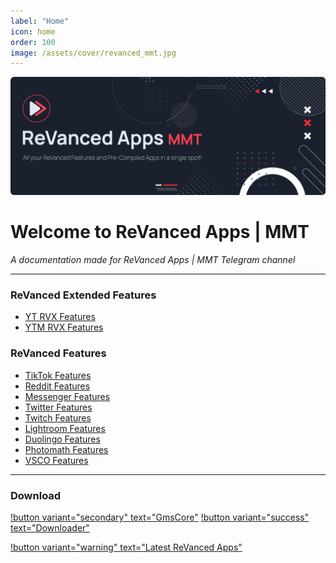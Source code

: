 ```yaml
---
label: "Home"
icon: home
order: 100
image: /assets/cover/revanced_mmt.jpg
---
```

![](/assets/cover/home-cover.png)

# Welcome to ReVanced Apps | MMT

<i>A documentation made for ReVanced Apps | MMT Telegram channel</i>

---

### ReVanced Extended Features
- [YT RVX Features](RVX-Features/YT-RVX-features/YT-RVX-Features.md)
- [YTM RVX Features](RVX-Features/YTM-RVX-features/YTM-RVX-Features.md)

### ReVanced Features
- [TikTok Features](RV-Features/tiktok.md)
- [Reddit Features](RV-Features/reddit.md)
- [Messenger Features](RV-Features/messenger.md)
- [Twitter Features](RV-Features/twitter.md)
- [Twitch Features](RV-Features/twitch.md)
- [Lightroom Features](RV-Features/lightroom.md)
- [Duolingo Features](RV-Features/duolingo.md)
- [Photomath Features](RV-Features/photomath.md)
- [VSCO Features](RV-Features/vsco.md)

---

### Download

[!button variant="secondary" text="GmsCore"](Download/GmsCore.md) [!button variant="success" text="Downloader"](Download/External-Downloader.md)

[!button variant="warning" text="Latest ReVanced Apps"](https://t.me/ReVanced_MMT/242)
